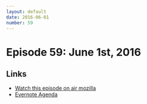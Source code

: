 ```yaml
---
layout: default
date: 2016-06-01
number: 59
---
```


# Episode 59: June 1st, 2016

## Links
* [Watch this episode on air mozilla](https://air.mozilla.org/the-joy-of-coding-episode-59/)
* [Evernote Agenda](https://www.evernote.com/l/AbLFQxTE9m9LQp_pvVDgQUqptAZGdbMe88k)
